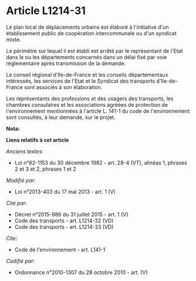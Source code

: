 # Article L1214-31

Le plan local de déplacements urbains est élaboré à l'initiative d'un établissement public de coopération intercommunale ou
d'un syndicat mixte. 

Le périmètre sur lequel il est établi est arrêté par le représentant de l'Etat dans le ou les départements concernés dans un
délai fixé par voie réglementaire après transmission de la demande. 

Le conseil régional d'Ile-de-France et les conseils départementaux intéressés, les services de l'Etat et le Syndicat des
transports d'Ile-de-France sont associés à son élaboration. 

Les représentants des professions et des usagers des transports, les chambres consulaires et les associations agréées de
protection de l'environnement mentionnées à l'article L. 141-1 du code de l'environnement sont consultés, à leur demande, sur
le projet.

**Nota:**



**Liens relatifs à cet article**

_Anciens textes_:

  - Loi n°82-1153 du 30 décembre 1982 - art. 28-4 (VT), alinéas 1, phrases 2 et 3 et 2, phrases 1 et 2

_Modifié par_:

  - Loi n°2013-403 du 17 mai 2013 - art. 1 (V)

_Cité par_:

  - Décret n°2015-986 du 31 juillet 2015 - art. 1 (V)
  - Code des transports - art. L1214-32 (VD)
  - Code des transports - art. L1214-33 (VD)

_Cite_:

  - Code de l'environnement - art. L141-1

_Codifié par_:

  - Ordonnance n°2010-1307 du 28 octobre 2010 - art. (V)
